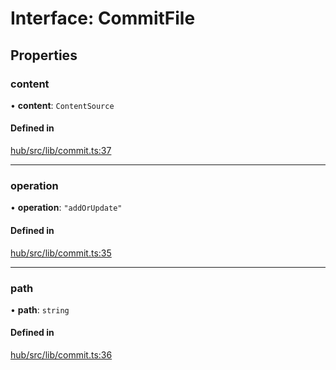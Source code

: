 # Interface: CommitFile

## Properties

### content

• **content**: `ContentSource`

#### Defined in

[hub/src/lib/commit.ts:37](https://github.com/huggingface/huggingface.js/blob/main/packages/hub/src/lib/commit.ts#L37)

___

### operation

• **operation**: ``"addOrUpdate"``

#### Defined in

[hub/src/lib/commit.ts:35](https://github.com/huggingface/huggingface.js/blob/main/packages/hub/src/lib/commit.ts#L35)

___

### path

• **path**: `string`

#### Defined in

[hub/src/lib/commit.ts:36](https://github.com/huggingface/huggingface.js/blob/main/packages/hub/src/lib/commit.ts#L36)
